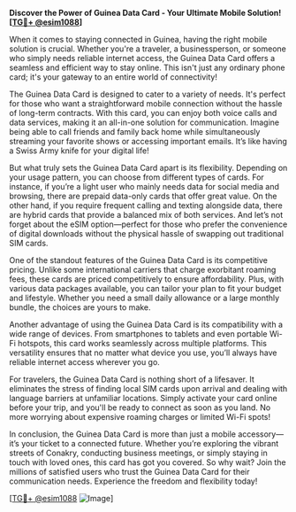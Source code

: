 **Discover the Power of Guinea Data Card - Your Ultimate Mobile Solution! [[TG💪+ @esim1088](https://t.me/s/esim1088)]**

When it comes to staying connected in Guinea, having the right mobile solution is crucial. Whether you're a traveler, a businessperson, or someone who simply needs reliable internet access, the Guinea Data Card offers a seamless and efficient way to stay online. This isn't just any ordinary phone card; it's your gateway to an entire world of connectivity!

The Guinea Data Card is designed to cater to a variety of needs. It's perfect for those who want a straightforward mobile connection without the hassle of long-term contracts. With this card, you can enjoy both voice calls and data services, making it an all-in-one solution for communication. Imagine being able to call friends and family back home while simultaneously streaming your favorite shows or accessing important emails. It’s like having a Swiss Army knife for your digital life!

But what truly sets the Guinea Data Card apart is its flexibility. Depending on your usage pattern, you can choose from different types of cards. For instance, if you’re a light user who mainly needs data for social media and browsing, there are prepaid data-only cards that offer great value. On the other hand, if you require frequent calling and texting alongside data, there are hybrid cards that provide a balanced mix of both services. And let’s not forget about the eSIM option—perfect for those who prefer the convenience of digital downloads without the physical hassle of swapping out traditional SIM cards.

One of the standout features of the Guinea Data Card is its competitive pricing. Unlike some international carriers that charge exorbitant roaming fees, these cards are priced competitively to ensure affordability. Plus, with various data packages available, you can tailor your plan to fit your budget and lifestyle. Whether you need a small daily allowance or a large monthly bundle, the choices are yours to make.

Another advantage of using the Guinea Data Card is its compatibility with a wide range of devices. From smartphones to tablets and even portable Wi-Fi hotspots, this card works seamlessly across multiple platforms. This versatility ensures that no matter what device you use, you’ll always have reliable internet access wherever you go.

For travelers, the Guinea Data Card is nothing short of a lifesaver. It eliminates the stress of finding local SIM cards upon arrival and dealing with language barriers at unfamiliar locations. Simply activate your card online before your trip, and you'll be ready to connect as soon as you land. No more worrying about expensive roaming charges or limited Wi-Fi spots!

In conclusion, the Guinea Data Card is more than just a mobile accessory—it’s your ticket to a connected future. Whether you’re exploring the vibrant streets of Conakry, conducting business meetings, or simply staying in touch with loved ones, this card has got you covered. So why wait? Join the millions of satisfied users who trust the Guinea Data Card for their communication needs. Experience the freedom and flexibility today! 

[[TG💪+ @esim1088](https://t.me/s/esim1088) ![Image](https://i.postimg.cc/Y0z9fWf4/image.png)]